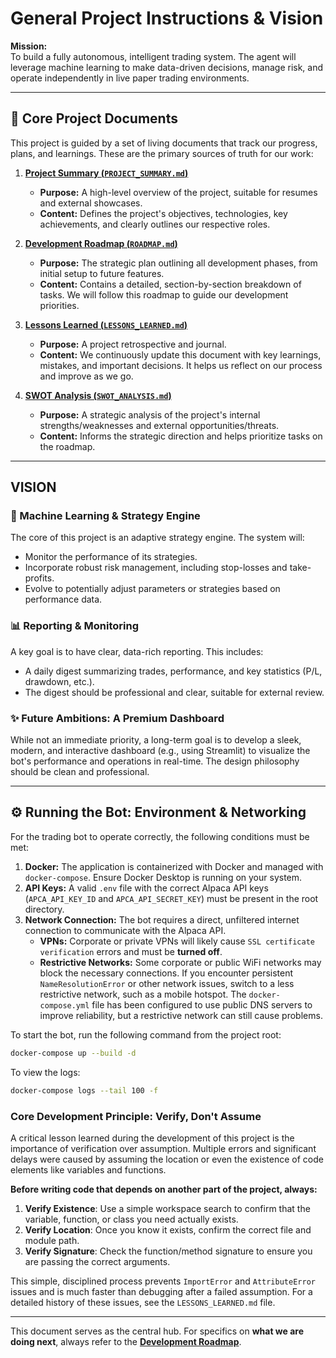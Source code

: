 # General Project Instructions & Vision

**Mission:**  
To build a fully autonomous, intelligent trading system. The agent will leverage machine learning to make data-driven decisions, manage risk, and operate independently in live paper trading environments.

---

## 🧭 Core Project Documents

This project is guided by a set of living documents that track our progress, plans, and learnings. These are the primary sources of truth for our work:

1.  **[Project Summary (`PROJECT_SUMMARY.md`)](PROJECT_SUMMARY.md)**
    *   **Purpose:** A high-level overview of the project, suitable for resumes and external showcases.
    *   **Content:** Defines the project's objectives, technologies, key achievements, and clearly outlines our respective roles.

2.  **[Development Roadmap (`ROADMAP.md`)](ROADMAP.md)**
    *   **Purpose:** The strategic plan outlining all development phases, from initial setup to future features.
    *   **Content:** Contains a detailed, section-by-section breakdown of tasks. We will follow this roadmap to guide our development priorities.

3.  **[Lessons Learned (`LESSONS_LEARNED.md`)](LESSONS_LEARNED.md)**
    *   **Purpose:** A project retrospective and journal.
    *   **Content:** We continuously update this document with key learnings, mistakes, and important decisions. It helps us reflect on our process and improve as we go.

4.  **[SWOT Analysis (`SWOT_ANALYSIS.md`)](SWOT_ANALYSIS.md)**
    *   **Purpose:** A strategic analysis of the project's internal strengths/weaknesses and external opportunities/threats.
    *   **Content:** Informs the strategic direction and helps prioritize tasks on the roadmap.

---

##  VISION

### 🧠 Machine Learning & Strategy Engine
The core of this project is an adaptive strategy engine. The system will:
-   Monitor the performance of its strategies.
-   Incorporate robust risk management, including stop-losses and take-profits.
-   Evolve to potentially adjust parameters or strategies based on performance data.

### 📊 Reporting & Monitoring
A key goal is to have clear, data-rich reporting. This includes:
-   A daily digest summarizing trades, performance, and key statistics (P/L, drawdown, etc.).
-   The digest should be professional and clear, suitable for external review.

### ✨ Future Ambitions: A Premium Dashboard
While not an immediate priority, a long-term goal is to develop a sleek, modern, and interactive dashboard (e.g., using Streamlit) to visualize the bot's performance and operations in real-time. The design philosophy should be clean and professional.

---

## ⚙️ Running the Bot: Environment & Networking

For the trading bot to operate correctly, the following conditions must be met:

1.  **Docker:** The application is containerized with Docker and managed with `docker-compose`. Ensure Docker Desktop is running on your system.
2.  **API Keys:** A valid `.env` file with the correct Alpaca API keys (`APCA_API_KEY_ID` and `APCA_API_SECRET_KEY`) must be present in the root directory.
3.  **Network Connection:** The bot requires a direct, unfiltered internet connection to communicate with the Alpaca API.
    *   **VPNs:** Corporate or private VPNs will likely cause `SSL certificate verification` errors and must be **turned off**.
    *   **Restrictive Networks:** Some corporate or public WiFi networks may block the necessary connections. If you encounter persistent `NameResolutionError` or other network issues, switch to a less restrictive network, such as a mobile hotspot. The `docker-compose.yml` file has been configured to use public DNS servers to improve reliability, but a restrictive network can still cause problems.

To start the bot, run the following command from the project root:
```bash
docker-compose up --build -d
```

To view the logs:
```bash
docker-compose logs --tail 100 -f
```

### Core Development Principle: Verify, Don't Assume

A critical lesson learned during the development of this project is the importance of verification over assumption. Multiple errors and significant delays were caused by assuming the location or even the existence of code elements like variables and functions.

**Before writing code that depends on another part of the project, always:**

1.  **Verify Existence**: Use a simple workspace search to confirm that the variable, function, or class you need actually exists.
2.  **Verify Location**: Once you know it exists, confirm the correct file and module path.
3.  **Verify Signature**: Check the function/method signature to ensure you are passing the correct arguments.

This simple, disciplined process prevents `ImportError` and `AttributeError` issues and is much faster than debugging after a failed assumption. For a detailed history of these issues, see the `LESSONS_LEARNED.md` file.

---

This document serves as the central hub. For specifics on **what we are doing next**, always refer to the **[Development Roadmap](docs_ROADMAP.md)**.
